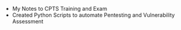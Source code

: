 * My Notes to CPTS Training and Exam
* Created Python Scripts to automate Pentesting and Vulnerability Assessment
